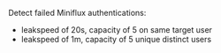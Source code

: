 Detect failed Miniflux authentications:

- leakspeed of 20s, capacity of 5 on same target user
- leakspeed of 1m, capacity of 5 unique distinct users